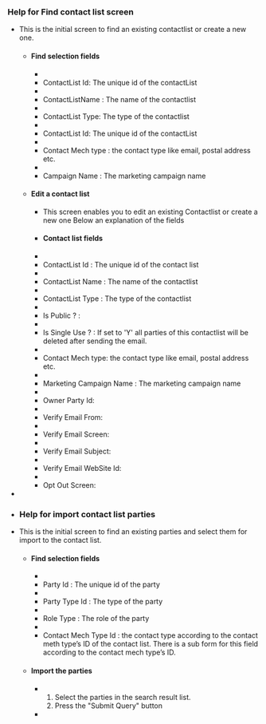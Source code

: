 ### Help for Find contact list screen
- This is the initial screen to find an existing contactlist or create a new one.
	- #### Find selection fields
		- <li> ContactList Id: The unique id of the contactList</li>
		- <li> ContactListName : The name of the contactlist </li>
		- <li> ContactList Type: The type of the contactlist</li>
		- <li> ContactList Id: The unique id of the contactList</li>
		- <li> Contact Mech type : the contact type like email, postal address etc.</li>
		- <li> Campaign Name : The marketing campaign name</li>
	- #### Edit a contact list
		- This screen enables you to edit an existing Contactlist or create a new one Below an explanation of the fields
		- #### Contact list fields
		- <li>ContactList Id : The unique id of the contact list</li>
		- <li>ContactList Name : The name of the contactlist</li>
		- <li>ContactList Type : The type of the contactlist</li>
		- <li>Is Public ? :</li>
		- <li>Is Single Use ? : If set to 'Y' all parties of this contactlist will be deleted after sending the email.</li>
		- <li>Contact Mech type: the contact type like email, postal address etc.</li>
		- <li>Marketing Campaign Name : The marketing campaign name</li>
		- <li>Owner Party Id:</li>
		- <li>Verify Email From:</li>
		- <li>Verify Email Screen:</li>
		- <li>Verify Email Subject:</li>
		- <li>Verify Email WebSite Id:</li>
		- <li>Opt Out Screen:</li>
-
- ###  Help for import contact list parties
- This is the initial screen to find an existing parties and select them for import to the contact list.
	- #### Find selection fields
		- <li>Party Id : The unique id of the party</li>
		- <li>Party Type Id : The type of the party</li>
		- <li>Role Type : The role of the party</li>
		- <li>Contact Mech Type Id : the contact type according to the contact meth type’s ID of the contact list.
		  There is a sub form for this field according to the contact mech type’s ID.</li>
	- #### Import the parties
		- <ol><li>Select the parties in the search result list.</li><li>Press the "Submit Query" button</li></ol>
		-
